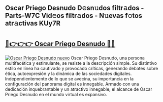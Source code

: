 ## Oscar Priego Desnudo D𝚎sn𝚞dos filtr𝚊dos - Parts-W7C Vid𝚎os filtr𝚊dos - N𝚞evas f𝚘tos atr𝚊ctivas KUy7R

# <h2><a href="http://mb7asqy.tromn.icu/?c=Oscar+Priego+Desnudo">🔗👉👉👉 Oscar Priego Desnudo 🔗🔗</a></h2>

[![Oscar Priego Desnudo nuevo](https://i.imgur.com/pEAQMta.gif)](http://mb7asqy.tromn.icu/?c=Oscar+Priego+Desnudo)
Oscar Priego Desnudo, una persona multifacética y estimulante, se resiste a la descripción simple. Su distintivo estilo en línea ha cautivado y provocado críticas, generando debates sobre ética, autoexpresión y la dinámica de las sociedades digitales. Independientemente de lo que se avecina, su importancia en la configuración del panorama digital es innegable. Armado con una dedicación inquebrantable y un atractivo innegable, el alcance de Oscar Priego Desnudo en el mundo virtual es expansivo.
